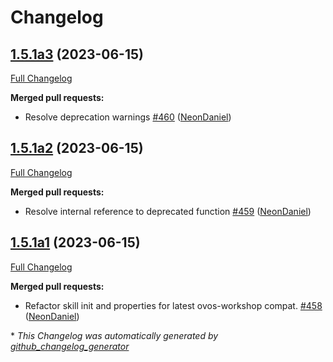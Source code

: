 # Changelog

## [1.5.1a3](https://github.com/NeonGeckoCom/neon-utils/tree/1.5.1a3) (2023-06-15)

[Full Changelog](https://github.com/NeonGeckoCom/neon-utils/compare/1.5.1a2...1.5.1a3)

**Merged pull requests:**

- Resolve deprecation warnings [\#460](https://github.com/NeonGeckoCom/neon-utils/pull/460) ([NeonDaniel](https://github.com/NeonDaniel))

## [1.5.1a2](https://github.com/NeonGeckoCom/neon-utils/tree/1.5.1a2) (2023-06-15)

[Full Changelog](https://github.com/NeonGeckoCom/neon-utils/compare/1.5.1a1...1.5.1a2)

**Merged pull requests:**

- Resolve internal reference to deprecated function [\#459](https://github.com/NeonGeckoCom/neon-utils/pull/459) ([NeonDaniel](https://github.com/NeonDaniel))

## [1.5.1a1](https://github.com/NeonGeckoCom/neon-utils/tree/1.5.1a1) (2023-06-15)

[Full Changelog](https://github.com/NeonGeckoCom/neon-utils/compare/1.5.0...1.5.1a1)

**Merged pull requests:**

- Refactor skill init and properties for latest ovos-workshop compat. [\#458](https://github.com/NeonGeckoCom/neon-utils/pull/458) ([NeonDaniel](https://github.com/NeonDaniel))



\* *This Changelog was automatically generated by [github_changelog_generator](https://github.com/github-changelog-generator/github-changelog-generator)*
